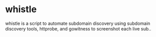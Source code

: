 # whistle
whistle is a script to automate subdomain discovery using subdomain discovery tools, httprobe, and  gowitness to screenshot each live sub..
